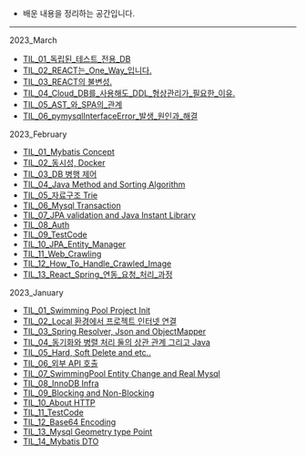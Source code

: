 - 배운 내용을 정리하는 공간입니다.
---
2023_March
- [TIL_01_독립된_테스트_전용_DB](2023_march/til_01.md)
- [TIL_02_REACT는_One_Way_입니다.](2023_march/til_02.md)
- [TIL_03_REACT의 불변성.](2023_march/til_03.md)
- [TIL_04_Cloud_DB를_사용해도_DDL_형상관리가_필요한_이유.](2023_march/til_04.md)
- [TIL_05_AST_와_SPA의_관계](2023_march/til_05.md)
- [TIL_06_pymysqlInterfaceError_발생_원인과_해결](2023_march/til_06.md)

2023_February
- [TIL_01_Mybatis Concept](2023_february/til_01.md)
- [TIL_02_동시성, Docker](2023_february/til_02.md)
- [TIL_03_DB 병행 제어](2023_february/til_03.md)
- [TIL_04_Java Method and Sorting Algorithm](2023_february/til_04.md)
- [TIL_05_자료구조 Trie](2023_february/til_05.md)
- [TIL_06_Mysql Transaction](2023_february/til_06.md)
- [TIL_07_JPA validation and Java Instant Library](2023_february/til_07.md)
- [TIL_08_Auth](2023_february/til_08.md)
- [TIL_09_TestCode](2023_february/til_09.md)
- [TIL_10_JPA_Entity_Manager](2023_february/til_10.md)
- [TIL_11_Web_Crawling](2023_february/til_11.md)
- [TIL_12_How_To_Handle_Crawled_Image](2023_february/til_12.md)
- [TIL_13_React_Spring_연동_요청_처리_과정](2023_february/til_13.md)


2023_January
- [TIL_01_Swimming Pool Project Init](2023_january/til_01.md)
- [TIL_02_Local 환경에서 프로젝트 인터넷 연결](2023_january/til_02.md)
- [TIL_03_Spring Resolver, Json and ObjectMapper](2023_january/til_03.md)
- [TIL_04_동기화와 병렬 처리 둘의 상관 관계 그리고 Java](2023_january/til_04.md)
- [TIL_05_Hard, Soft Delete and etc..](2023_january/til_05.md)
- [TIL_06_외부 API 호출](2023_january/til_06.md)
- [TIL_07_SwimmingPool Entity Change and Real Mysql](2023_january/til_07.md)
- [TIL_08_InnoDB Infra](2023_january/til_08.md)
- [TIL_09_Blocking and Non-Blocking](2023_january/til_09.md)
- [TIL_10_About HTTP](2023_january/til_10.md)
- [TIL_11_TestCode](2023_january/til_11.md)
- [TIL_12_Base64 Encoding](2023_january/til_12.md)
- [TIL_13_Mysql Geometry type Point](2023_january/til_13.md)
- [TIL_14_Mybatis DTO](2023_january/til_14.md)

